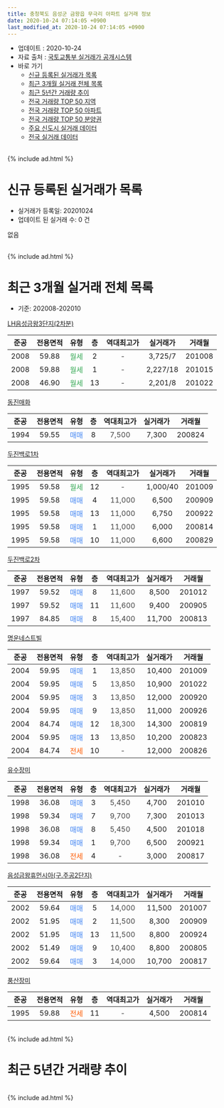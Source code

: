 ```yaml
---
title: 충청북도 음성군 금왕읍 무극리 아파트 실거래 정보
date: 2020-10-24 07:14:05 +0900
last_modified_at: 2020-10-24 07:14:05 +0900
---
```


* 업데이트 : 2020-10-24
* 자료 출처 : [국토교통부 실거래가 공개시스템](http://rt.molit.go.kr)
* 바로 가기
    * [신규 등록된 실거래가 목록](#신규-등록된-실거래가-목록)
    * [최근 3개월 실거래 전체 목록](#최근-3개월-실거래-전체-목록)
    * [최근 5년간 거래량 추이](#최근-5년간-거래량-추이)
    * [전국 거래량 TOP 50 지역](https://inasie.github.io/apt-trade-info/최근-3개월-전국에서-가장-거래가-많이-발생한-지역)
    * [전국 거래량 TOP 50 아파트](https://inasie.github.io/apt-trade-info/최근-3개월-전국에서-가장-거래가-많이-발생한-아파트)
    * [전국 거래량 TOP 50 분양권](https://inasie.github.io/apt-trade-info/최근-3개월-전국에서-가장-거래가-많이-발생한-분양권)
    * [주요 신도시 실거래 데이터](https://inasie.github.io/apt-trade-info/주요-신도시)
    * [전국 실거래 데이터](https://inasie.github.io/apt-trade-info/전국)
<br>
{% include ad.html %}
<br>

# 신규 등록된 실거래가 목록
* 실거래가 등록일: 20201024
* 업데이트 된 실거래 수: 0 건

없음

<br>
{% include ad.html %}
<br>

# 최근 3개월 실거래 전체 목록
* 기준: 202008-202010


[LH음성금왕3단지(2차분)](https://search.naver.com/search.naver?query=%EC%B6%A9%EC%B2%AD%EB%B6%81%EB%8F%84+%EC%9D%8C%EC%84%B1%EA%B5%B0+%EA%B8%88%EC%99%95%EC%9D%8D+%EB%AC%B4%EA%B7%B9%EB%A6%AC+LH%EC%9D%8C%EC%84%B1%EA%B8%88%EC%99%953%EB%8B%A8%EC%A7%80%282%EC%B0%A8%EB%B6%84%29)

|준공|전용면적|유형|층|역대최고가|실거래가|거래월|
|:---:|:---:|:---:|:---:|:---:|:---:|:---:|
|2008|59.88|<span style="color:#34a853">월세</span>|2|<span style="color:#444444">-</span>|3,725/7|201008|
|2008|59.88|<span style="color:#34a853">월세</span>|1|<span style="color:#444444">-</span>|2,227/18|201015|
|2008|46.90|<span style="color:#34a853">월세</span>|13|<span style="color:#444444">-</span>|2,201/8|201022|

[동진매화](https://search.naver.com/search.naver?query=%EC%B6%A9%EC%B2%AD%EB%B6%81%EB%8F%84+%EC%9D%8C%EC%84%B1%EA%B5%B0+%EA%B8%88%EC%99%95%EC%9D%8D+%EB%AC%B4%EA%B7%B9%EB%A6%AC+%EB%8F%99%EC%A7%84%EB%A7%A4%ED%99%94)

|준공|전용면적|유형|층|역대최고가|실거래가|거래월|
|:---:|:---:|:---:|:---:|:---:|:---:|:---:|
|1994|59.55|<span style="color:#4285f3">매매</span>|8|<span style="color:#444444">7,500</span>|7,300|200824|

[두진백로1차](https://search.naver.com/search.naver?query=%EC%B6%A9%EC%B2%AD%EB%B6%81%EB%8F%84+%EC%9D%8C%EC%84%B1%EA%B5%B0+%EA%B8%88%EC%99%95%EC%9D%8D+%EB%AC%B4%EA%B7%B9%EB%A6%AC+%EB%91%90%EC%A7%84%EB%B0%B1%EB%A1%9C1%EC%B0%A8)

|준공|전용면적|유형|층|역대최고가|실거래가|거래월|
|:---:|:---:|:---:|:---:|:---:|:---:|:---:|
|1995|59.58|<span style="color:#34a853">월세</span>|12|<span style="color:#444444">-</span>|1,000/40|201009|
|1995|59.58|<span style="color:#4285f3">매매</span>|4|<span style="color:#444444">11,000</span>|6,500|200909|
|1995|59.58|<span style="color:#4285f3">매매</span>|13|<span style="color:#444444">11,000</span>|6,750|200922|
|1995|59.58|<span style="color:#4285f3">매매</span>|1|<span style="color:#444444">11,000</span>|6,000|200814|
|1995|59.58|<span style="color:#4285f3">매매</span>|10|<span style="color:#444444">11,000</span>|6,600|200829|

[두진백로2차](https://search.naver.com/search.naver?query=%EC%B6%A9%EC%B2%AD%EB%B6%81%EB%8F%84+%EC%9D%8C%EC%84%B1%EA%B5%B0+%EA%B8%88%EC%99%95%EC%9D%8D+%EB%AC%B4%EA%B7%B9%EB%A6%AC+%EB%91%90%EC%A7%84%EB%B0%B1%EB%A1%9C2%EC%B0%A8)

|준공|전용면적|유형|층|역대최고가|실거래가|거래월|
|:---:|:---:|:---:|:---:|:---:|:---:|:---:|
|1997|59.52|<span style="color:#4285f3">매매</span>|8|<span style="color:#444444">11,600</span>|8,500|201012|
|1997|59.52|<span style="color:#4285f3">매매</span>|11|<span style="color:#444444">11,600</span>|9,400|200905|
|1997|84.85|<span style="color:#4285f3">매매</span>|8|<span style="color:#444444">15,400</span>|11,700|200813|

[명운네스트빌](https://search.naver.com/search.naver?query=%EC%B6%A9%EC%B2%AD%EB%B6%81%EB%8F%84+%EC%9D%8C%EC%84%B1%EA%B5%B0+%EA%B8%88%EC%99%95%EC%9D%8D+%EB%AC%B4%EA%B7%B9%EB%A6%AC+%EB%AA%85%EC%9A%B4%EB%84%A4%EC%8A%A4%ED%8A%B8%EB%B9%8C)

|준공|전용면적|유형|층|역대최고가|실거래가|거래월|
|:---:|:---:|:---:|:---:|:---:|:---:|:---:|
|2004|59.95|<span style="color:#4285f3">매매</span>|1|<span style="color:#444444">13,850</span>|10,400|201009|
|2004|59.95|<span style="color:#4285f3">매매</span>|5|<span style="color:#444444">13,850</span>|10,900|201022|
|2004|59.95|<span style="color:#4285f3">매매</span>|3|<span style="color:#444444">13,850</span>|12,000|200920|
|2004|59.95|<span style="color:#4285f3">매매</span>|9|<span style="color:#444444">13,850</span>|11,000|200926|
|2004|84.74|<span style="color:#4285f3">매매</span>|12|<span style="color:#444444">18,300</span>|14,300|200819|
|2004|59.95|<span style="color:#4285f3">매매</span>|13|<span style="color:#444444">13,850</span>|10,200|200823|
|2004|84.74|<span style="color:#ff5a00">전세</span>|10|<span style="color:#444444">-</span>|12,000|200826|

[유수장미](https://search.naver.com/search.naver?query=%EC%B6%A9%EC%B2%AD%EB%B6%81%EB%8F%84+%EC%9D%8C%EC%84%B1%EA%B5%B0+%EA%B8%88%EC%99%95%EC%9D%8D+%EB%AC%B4%EA%B7%B9%EB%A6%AC+%EC%9C%A0%EC%88%98%EC%9E%A5%EB%AF%B8)

|준공|전용면적|유형|층|역대최고가|실거래가|거래월|
|:---:|:---:|:---:|:---:|:---:|:---:|:---:|
|1998|36.08|<span style="color:#4285f3">매매</span>|3|<span style="color:#444444">5,450</span>|4,700|201010|
|1998|59.34|<span style="color:#4285f3">매매</span>|7|<span style="color:#444444">9,700</span>|7,300|201013|
|1998|36.08|<span style="color:#4285f3">매매</span>|8|<span style="color:#444444">5,450</span>|4,500|201018|
|1998|59.34|<span style="color:#4285f3">매매</span>|1|<span style="color:#444444">9,700</span>|6,500|200921|
|1998|36.08|<span style="color:#ff5a00">전세</span>|4|<span style="color:#444444">-</span>|3,000|200817|

[음성금왕휴먼시아(구.주공2단지)](https://search.naver.com/search.naver?query=%EC%B6%A9%EC%B2%AD%EB%B6%81%EB%8F%84+%EC%9D%8C%EC%84%B1%EA%B5%B0+%EA%B8%88%EC%99%95%EC%9D%8D+%EB%AC%B4%EA%B7%B9%EB%A6%AC+%EC%9D%8C%EC%84%B1%EA%B8%88%EC%99%95%ED%9C%B4%EB%A8%BC%EC%8B%9C%EC%95%84%28%EA%B5%AC.%EC%A3%BC%EA%B3%B52%EB%8B%A8%EC%A7%80%29)

|준공|전용면적|유형|층|역대최고가|실거래가|거래월|
|:---:|:---:|:---:|:---:|:---:|:---:|:---:|
|2002|59.64|<span style="color:#4285f3">매매</span>|5|<span style="color:#444444">14,000</span>|11,500|201007|
|2002|51.95|<span style="color:#4285f3">매매</span>|2|<span style="color:#444444">11,500</span>|8,300|200909|
|2002|51.95|<span style="color:#4285f3">매매</span>|13|<span style="color:#444444">11,500</span>|8,800|200924|
|2002|51.49|<span style="color:#4285f3">매매</span>|9|<span style="color:#444444">10,400</span>|8,800|200805|
|2002|59.64|<span style="color:#4285f3">매매</span>|3|<span style="color:#444444">14,000</span>|10,700|200817|

[풍산장미](https://search.naver.com/search.naver?query=%EC%B6%A9%EC%B2%AD%EB%B6%81%EB%8F%84+%EC%9D%8C%EC%84%B1%EA%B5%B0+%EA%B8%88%EC%99%95%EC%9D%8D+%EB%AC%B4%EA%B7%B9%EB%A6%AC+%ED%92%8D%EC%82%B0%EC%9E%A5%EB%AF%B8)

|준공|전용면적|유형|층|역대최고가|실거래가|거래월|
|:---:|:---:|:---:|:---:|:---:|:---:|:---:|
|1995|59.88|<span style="color:#ff5a00">전세</span>|11|<span style="color:#444444">-</span>|4,500|200814|


<br>
{% include ad.html %}
<br>

# 최근 5년간 거래량 추이


<div style="width:100%;">
    <canvas id="deal_progress" height="200"></canvas>
</div>

<script>
new Chart(document.getElementById("deal_progress"), {
    type: 'line',
    data: {
        labels: ['201510','201511','201512','201601','201602','201603','201604','201605','201606','201607','201608','201609','201610','201611','201612','201701','201702','201703','201704','201705','201706','201707','201708','201709','201710','201711','201712','201801','201802','201803','201804','201805','201806','201807','201808','201809','201810','201811','201812','201901','201902','201903','201904','201905','201906','201907','201908','201909','201910','201911','201912','202001','202002','202003','202004','202005','202006','202007','202008','202009','202010'],
        datasets: [{
            label: '매매',
            pointRadius: 1,
            data: [19, 16, 12, 17, 12, 16, 15, 12, 4, 9, 5, 15, 9, 9, 13, 3, 10, 18, 14, 24, 11, 6, 8, 8, 11, 8, 5, 8, 8, 11, 3, 4, 3, 6, 5, 6, 6, 4, 11, 6, 13, 13, 8, 4, 6, 7, 2, 6, 11, 8, 3, 7, 9, 2, 6, 10, 9, 18, 8, 8, 7],
            borderColor: "rgba(255, 201, 14, 1)",
            backgroundColor: "rgba(255, 201, 14, 0.5)",
            fill: false,
            lineTension: 0
        },{
            label: '전월세',
            pointRadius: 1,
            data: [3, 11, 10, 9, 11, 13, 13, 14, 3, 10, 9, 6, 5, 3, 3, 6, 10, 7, 9, 8, 7, 18, 4, 10, 8, 10, 7, 15, 2, 4, 12, 7, 6, 9, 5, 5, 8, 6, 4, 5, 8, 9, 9, 7, 5, 13, 4, 6, 6, 9, 9, 9, 9, 11, 34, 1, 3, 4, 3, 0, 4],
            borderColor: "rgba(0, 141, 185, 1)",
            backgroundColor: "rgba(0, 141, 185, 0.5)",
            fill: false,
            lineTension: 0
        }
        ]
    },
    options: {
        responsive: true,
        title: {
            display: false
        },
        tooltips: {
            mode: 'index',
            intersect: false
        },
        hover: {
            mode: 'nearest',
            intersect: true
        },
        scales: {
            xAxes: [{
                display: true,
                scaleLabel: {
                    display: true,
                    labelString: '년/월'
                }
            }],
            yAxes: [{
                display: true,
                ticks: {
                    suggestedMin: 0,
                },
                scaleLabel: {
                    display: true,
                    labelString: '실거래 수'
                }
            }]
        }
    }
});

</script>


<br>
{% include ad.html %}
<br>

